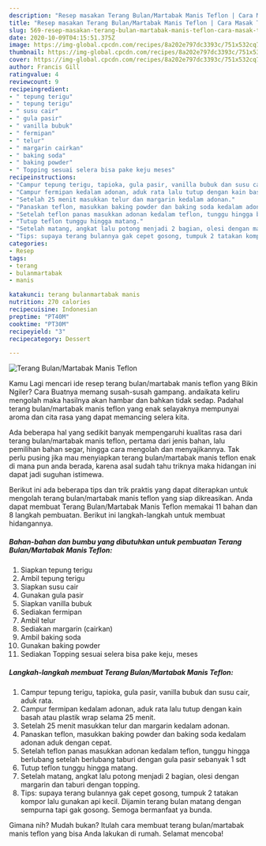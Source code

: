 ```yaml
---
description: "Resep masakan Terang Bulan/Martabak Manis Teflon | Cara Masak Terang Bulan/Martabak Manis Teflon Yang Enak dan Simpel"
title: "Resep masakan Terang Bulan/Martabak Manis Teflon | Cara Masak Terang Bulan/Martabak Manis Teflon Yang Enak dan Simpel"
slug: 569-resep-masakan-terang-bulan-martabak-manis-teflon-cara-masak-terang-bulan-martabak-manis-teflon-yang-enak-dan-simpel
date: 2020-10-09T04:15:51.375Z
image: https://img-global.cpcdn.com/recipes/8a202e797dc3393c/751x532cq70/terang-bulanmartabak-manis-teflon-foto-resep-utama.jpg
thumbnail: https://img-global.cpcdn.com/recipes/8a202e797dc3393c/751x532cq70/terang-bulanmartabak-manis-teflon-foto-resep-utama.jpg
cover: https://img-global.cpcdn.com/recipes/8a202e797dc3393c/751x532cq70/terang-bulanmartabak-manis-teflon-foto-resep-utama.jpg
author: Francis Gill
ratingvalue: 4
reviewcount: 9
recipeingredient:
- " tepung terigu"
- " tepung terigu"
- " susu cair"
- " gula pasir"
- " vanilla bubuk"
- " fermipan"
- " telur"
- " margarin cairkan"
- " baking soda"
- " baking powder"
- " Topping sesuai selera bisa pake keju meses"
recipeinstructions:
- "Campur tepung terigu, tapioka, gula pasir, vanilla bubuk dan susu cair, aduk rata."
- "Campur fermipan kedalam adonan, aduk rata lalu tutup dengan kain basah atau plastik wrap selama 25 menit."
- "Setelah 25 menit masukkan telur dan margarin kedalam adonan."
- "Panaskan teflon, masukkan baking powder dan baking soda kedalam adonan aduk dengan cepat."
- "Setelah teflon panas masukkan adonan kedalam teflon, tunggu hingga berlubang setelah berlubang taburi dengan gula pasir sebanyak 1 sdt"
- "Tutup teflon tunggu hingga matang."
- "Setelah matang, angkat lalu potong menjadi 2 bagian, olesi dengan margarin dan taburi dengan topping."
- "Tips: supaya terang bulannya gak cepet gosong, tumpuk 2 tatakan kompor lalu gunakan api kecil. Dijamin terang bulan matang dengan sempurna tapi gak gosong. Semoga bermanfaat ya bunda."
categories:
- Resep
tags:
- terang
- bulanmartabak
- manis

katakunci: terang bulanmartabak manis 
nutrition: 270 calories
recipecuisine: Indonesian
preptime: "PT40M"
cooktime: "PT30M"
recipeyield: "3"
recipecategory: Dessert

---
```



![Terang Bulan/Martabak Manis Teflon](https://img-global.cpcdn.com/recipes/8a202e797dc3393c/751x532cq70/terang-bulanmartabak-manis-teflon-foto-resep-utama.jpg)

Kamu Lagi mencari ide resep terang bulan/martabak manis teflon yang Bikin Ngiler? Cara Buatnya memang susah-susah gampang. andaikata keliru mengolah maka hasilnya akan hambar dan bahkan tidak sedap. Padahal terang bulan/martabak manis teflon yang enak selayaknya mempunyai aroma dan cita rasa yang dapat memancing selera kita.

Ada beberapa hal yang sedikit banyak mempengaruhi kualitas rasa dari terang bulan/martabak manis teflon, pertama dari jenis bahan, lalu pemilihan bahan segar, hingga cara mengolah dan menyajikannya. Tak perlu pusing jika mau menyiapkan terang bulan/martabak manis teflon enak di mana pun anda berada, karena asal sudah tahu triknya maka hidangan ini dapat jadi suguhan istimewa.




Berikut ini ada beberapa tips dan trik praktis yang dapat diterapkan untuk mengolah terang bulan/martabak manis teflon yang siap dikreasikan. Anda dapat membuat Terang Bulan/Martabak Manis Teflon memakai 11 bahan dan 8 langkah pembuatan. Berikut ini langkah-langkah untuk membuat hidangannya.

<!--inarticleads1-->

##### Bahan-bahan dan bumbu yang dibutuhkan untuk pembuatan Terang Bulan/Martabak Manis Teflon:

1. Siapkan  tepung terigu
1. Ambil  tepung terigu
1. Siapkan  susu cair
1. Gunakan  gula pasir
1. Siapkan  vanilla bubuk
1. Sediakan  fermipan
1. Ambil  telur
1. Sediakan  margarin (cairkan)
1. Ambil  baking soda
1. Gunakan  baking powder
1. Sediakan  Topping sesuai selera bisa pake keju, meses




<!--inarticleads2-->

##### Langkah-langkah membuat Terang Bulan/Martabak Manis Teflon:

1. Campur tepung terigu, tapioka, gula pasir, vanilla bubuk dan susu cair, aduk rata.
1. Campur fermipan kedalam adonan, aduk rata lalu tutup dengan kain basah atau plastik wrap selama 25 menit.
1. Setelah 25 menit masukkan telur dan margarin kedalam adonan.
1. Panaskan teflon, masukkan baking powder dan baking soda kedalam adonan aduk dengan cepat.
1. Setelah teflon panas masukkan adonan kedalam teflon, tunggu hingga berlubang setelah berlubang taburi dengan gula pasir sebanyak 1 sdt
1. Tutup teflon tunggu hingga matang.
1. Setelah matang, angkat lalu potong menjadi 2 bagian, olesi dengan margarin dan taburi dengan topping.
1. Tips: supaya terang bulannya gak cepet gosong, tumpuk 2 tatakan kompor lalu gunakan api kecil. Dijamin terang bulan matang dengan sempurna tapi gak gosong. Semoga bermanfaat ya bunda.




Gimana nih? Mudah bukan? Itulah cara membuat terang bulan/martabak manis teflon yang bisa Anda lakukan di rumah. Selamat mencoba!
